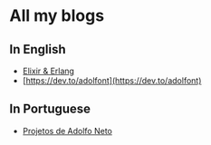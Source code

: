 # All my blogs

## In English

- [Elixir & Erlang](https://adolfont.substack.com/)
- [https://dev.to/adolfont](https://dev.to/adolfont)

## In Portuguese

- [Projetos de Adolfo Neto](https://adolfon.substack.com/)
